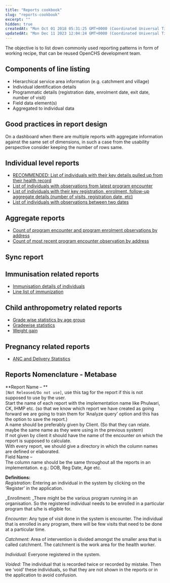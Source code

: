 ```yaml
---
title: "Reports cookbook"
slug: "reports-cookbook"
excerpt: ""
hidden: true
createdAt: "Mon Oct 01 2018 05:31:25 GMT+0000 (Coordinated Universal Time)"
updatedAt: "Mon Dec 11 2023 12:04:24 GMT+0000 (Coordinated Universal Time)"
---
```

The objective is to list down commonly used reporting patterns in form of working recipe, that can be reused OpenCHS development team.

## Components of line listing

- Hierarchical service area information (e.g. catchment and village)
- Individual identification details
- Programmatic details (registration date, enrolment date, exit date, number of visit)
- Field data element(s)
- Aggregated to individual data

## Good practices in report design

On a dashboard when there are multiple reports with aggregate information against the same set of dimensions, in such a case from the usability perspective consider keeping the number of rows same.

## Individual level reports

- [RECOMMENDED: List of individuals with their key details pulled up from their health record](https://reporting.openchs.org/question/165?catchment=JSS%20Master%20Catchment&en_status=Yes)
- [List of individuals with observations from latest program encounter](https://reporting.openchs.org/question/153)
- [List of individuals with their key registration, enrolment, follow-up aggregate details (number of visits, registration date, etc)](https://reporting.openchs.org/question/143)
- [List of individuals with observations between two dates](https://reporting.openchs.org/question/162)

## Aggregate reports

- [Count of program encounter and program enrolment observations by address](https://reporting.openchs.org/question/129)
- [Count of most recent program encounter observation by address](https://reporting.openchs.org/question/145) 

## Sync report

## Immunisation related reports

- [Immunisation details of individuals](https://reporting.openchs.org/question/132)
- [Line list of immunization](https://reporting.openchs.org/question/132?catchment=Ashwini%20Master%20Catchment) 

## Child anthropometry related reports

- [Grade wise statistics by age group](https://reporting.openchs.org/question/156)
- [Gradewise statistics](https://reporting.openchs.org/question/135)
- [Weight gain](https://reporting.openchs.org/question/162?catchment=JSS%20Master%20Catchment)

## Pregnancy related reports

- [ANC and Delivery Statistics](https://reporting.openchs.org/question/129)

## **Reports Nomenclature - Metabase**

**Report Name – **  
`[Not Released/Do not use]`, use this tag for the report if this is not supposed to use by the user.  
Start the name of each report with the implementation name like Phulwari, CK, IHMP etc. (so that we know which report we have created as going forward we are going to train them for ‘Analyze query’ option and this has the option to save the report.)  
A name should be preferably given by Client. (So that they can relate. maybe the same name as they were using in the previous system)  
If not given by client it should have the name of the encounter on which the report is supposed to calculate.  
With every report, we should give a directory in which the column names are defined or elaborated.  
Field Name –  
The column name should be the same throughout all the reports in an implementation. e.g.: DOB, Reg Date, Age etc.

**Definitions:**  
_Registration:_ Entering an individual in the system by clicking on the ‘Register’ in the application.

_Enrollment: _There might be the various program running in an organisation. So the registered individual needs to be enrolled in a particular program that s/he is eligible for.

_Encounter:_ Any type of visit done in the system is encounter. The individual that is enrolled in any program, there will be few visits that need to be done at a particular time.

_Catchment:_ Area of intervention is divided amongst the smaller area that is called catchment. The catchment is the work area for the health worker.

_Individual:_ Everyone registered in the system.

_Voided:_ The individual that is recorded twice or recorded by mistake. Then we ‘void’ these individuals, so that they are not shown in the reports or in the application to avoid confusion.
